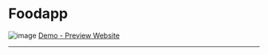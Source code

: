 # Foodapp

![image](https://github.com/WajdWael/Foodapp/assets/81550668/7557cee7-34f4-43db-bf38-7579cb0c7002)
[Demo - Preview Website](https://wajdwael.github.io/Foodapp/)

---

